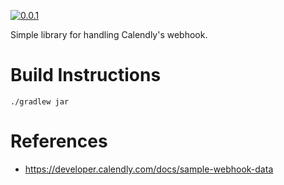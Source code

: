 [![0.0.1](https://jitpack.io/v/coffeechris/calendly-api.svg)](https://jitpack.io/#coffeechris/calendly-api)

Simple library for handling Calendly's webhook.

# Build Instructions
`./gradlew jar`

# References
* https://developer.calendly.com/docs/sample-webhook-data
